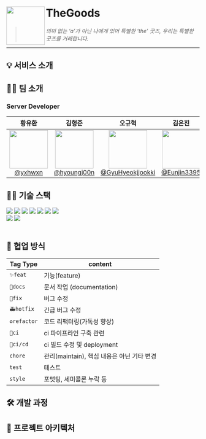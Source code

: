 # TheGoods<img src="https://github.com/THEGOODs-repo/server/assets/87745916/a7d5901c-ed8f-4b5d-b6ba-506b6767c611" align=left width=100>

> _의미 없는 ‘a’가 아닌 나에게 있어 특별한 ‘the’ 굿즈, 우리는 특별한 굿즈를 거래합니다._

---

## 💡 서비스 소개

## 💁🏻 팀 소개

### Server Developer

|                                                             **황유환**                                                              |                                                                  **김형준**                                                                  |                                                                       **오규혁**                                                                       |                                                                  **김은진**                                                                  | 
|:--------------------------------------------------------------------------------------------------------------------------------:|:-----------------------------------------------------------------------------------------------------------------------------------------:|:---------------------------------------------------------------------------------------------------------------------------------------------------:|:-----------------------------------------------------------------------------------------------------------------------------------------:|
| [<img src="https://avatars.githubusercontent.com/u/87745916?v=4" height=100 width=100> <br/> @yxhwxn](https://github.com/yxhwxn) | [<img src="https://avatars.githubusercontent.com/u/110275678?v=4" height=100 width=100> <br/> @hyoungj00n](https://github.com/hyoungj00n) | [<img src="https://avatars.githubusercontent.com/u/112180318?v=4" height=100 width=100> <br/> @GyuHyeokjjookki](https://github.com/GyuHyeokjjookki) | [<img src="https://avatars.githubusercontent.com/u/114724403?v=4" height=100 width=100> <br/> @Eunjin3395](https://github.com/Eunjin3395) 

## 👨‍💻 기술 스택

<div>
  <img src="https://img.shields.io/badge/Java-F5821A?style=square&logo=Java&logoColor=white">
  <img src="https://img.shields.io/badge/Spring Boot-6DB33F?style=square&logo=Spring Boot&logoColor=white">
  <img src="https://img.shields.io/badge/Spring Security-6DB33F?style=square&logo=Spring Security&logoColor=white">
  <img src="https://img.shields.io/badge/JSON Web Tokens-000000?style=square&logo=JSON Web Tokens&logoColor=white">
  <img src="https://img.shields.io/badge/JPA-6DB33F?style=square&logo=JPA&logoColor=white">
  <img src="https://img.shields.io/badge/QueryDSL-0081CC?style=square&logo=QueryDSL&logoColor=white">
  <img src="https://img.shields.io/badge/Gradle-02303A?style=square&logo=Gradle&logoColor=white">
</div>
<div>
  <img src="https://img.shields.io/badge/MySQL-4479A1.svg?style=square&logo=MySQL&logoColor=white">
  <img src="https://img.shields.io/badge/Amazon AWS-232F3E?style=square&logo=Amazon AWS&logoColor=white">
</div>
<br/>

## 🏢 협업 방식

| Tag Type     | content                       |
|--------------|-------------------------------|
| `✨feat`      | 기능(feature)                   |
| `📝docs`     | 문서 작업 (documentation)         |
| `🐛fix`      | 버그 수정                         |
| `🚑hotfix`   | 긴급 버그 수정                      |
| `♻️refactor` | 코드 리팩터링(가독성 향상)               |
| `👷ci`       | ci 파이프라인 구축 관련                |
| `💚ci/cd `   | ci 빌드 수정 및 deployment         |
| `chore`      | 관리(maintain), 핵심 내용은 아닌 기타 변경 |
| `test`       | 테스트                           |
| `style`      | 포맷팅, 세미콜론 누락 등                |

## 🛠️ 개발 과정

## 📂 프로젝트 아키텍처


